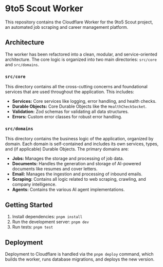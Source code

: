 # 9to5 Scout Worker

This repository contains the Cloudflare Worker for the 9to5 Scout project, an automated job scraping and career management platform.

## Architecture

The worker has been refactored into a clean, modular, and service-oriented architecture. The core logic is organized into two main directories: `src/core` and `src/domains`.

### `src/core`

This directory contains all the cross-cutting concerns and foundational services that are used throughout the application. This includes:

*   **Services:** Core services like logging, error handling, and health checks.
*   **Durable Objects:** Core Durable Objects like the `HealthCheckSocket`.
*   **Validation:** Zod schemas for validating all data structures.
*   **Errors:** Custom error classes for robust error handling.

### `src/domains`

This directory contains the business logic of the application, organized by domain. Each domain is self-contained and includes its own services, types, and (if applicable) Durable Objects. The primary domains are:

*   **Jobs:** Manages the storage and processing of job data.
*   **Documents:** Handles the generation and storage of AI-powered documents like resumes and cover letters.
*   **Email:** Manages the ingestion and processing of inbound emails.
*   **Scraping:** Contains all logic related to web scraping, crawling, and company intelligence.
*   **Agents:** Contains the various AI agent implementations.

## Getting Started

1.  Install dependencies: `pnpm install`
2.  Run the development server: `pnpm dev`
3.  Run tests: `pnpm test`

## Deployment

Deployment to Cloudflare is handled via the `pnpm deploy` command, which builds the worker, runs database migrations, and deploys the new version.